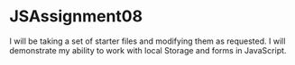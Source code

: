 # JSAssignment08
 I will be taking a set of starter files and modifying them as requested. I will demonstrate my ability to work with local Storage and forms in JavaScript.
